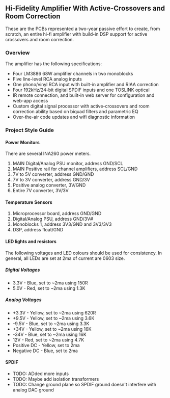 ## Hi-Fidelity Amplifier With Active-Crossovers and Room Correction

These are the PCBs represented a two-year passive effort to create, from scratch, an entire hi-fi amplifier with build-in DSP support for active crossovers and room 
correction.

### Overview

The amplifier has the following specifications:

* Four LM3886 68W amplifier channels in two monoblocks
* Five line-level RCA analog inputs
* One phono/vinyl RCA input with built-in amplifier and RIAA correction
* Four 192kHz/24-bit digital SPDIF inputs and one TOSLINK optical
* IR remote connection, and built-in web server for configuration and web-app access
* Custom digital signal processor with active-crossovers and room correction ability based on biquad filters and parametric EQ
* Over-the-air code updates and wifi diagnostic information 

### Project Style Guide

#### Power Monitors

There are several INA260 power meters.  

1) MAIN Digital/Analog PSU monitor, address GND/SCL
2) MAIN Positive rail for channel amplifiers, address SCL/GND
3) 7V to 5V converter, address GND/GND
4) 7V to 3V converter, address GND/3V
5) Positive analog converter,  3V/GND
6) Entire 7V converter, 3V/3V

#### Temperature Sensors

1) Microprocessor board, address GND/GND
2) Digital/Analog PSU, address GND/3V#
3) Monoblocks 1, address 3V3/GND and 3V3/3V3
4) DSP, address float/GND

#### LED lights and resistors

The following voltages and LED colours should be used for consistency. In general, all LEDs are set at 2ma of current are 0603 size.

##### Digital Voltages

- 3.3V - Blue, set to ~2ma using 150R 
- 5.0V - Red, set to ~2ma using 1.3K

##### Analog Voltages

* +3.3V - Yellow, set to ~2ma using 620R
* +9.5V - Yellow, set to ~2ma using 3.6K
* -9.5V - Blue, set to ~2ma using 3.3K
* +34V - Yellow, set to ~2ma using 16K
* -34V - Blue, set to ~2ma using 16K
* 12V - Red, set to ~2ma using 4.7K
* Positive DC - Yellow, set to 2ma
* Negative DC - Blue, set to 2ma

#### SPDIF

- TODO: ADded more inputs
- TODO: Maybe add isolation transformers
- TODO: Change ground plane so SPDIF ground doesn't interfere with analog DAC ground
